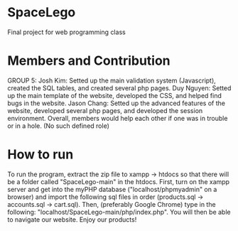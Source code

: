 # SpaceLego
Final project for web programming class

# Members and Contribution
GROUP 5:
Josh Kim: Setted up the main validation system (Javascript), created the SQL tables, and created several php pages.
Duy Nguyen: Setted up the main template of the website, developed the CSS, and helped find bugs in the website.
Jason Chang: Setted up the advanced features of the website, developed several php pages, and developed the session environment. 
Overall, members would help each other if one was in trouble or in a hole. (No such defined role)

# How to run
To run the program, extract the zip file to xampp -> htdocs so that there will be a folder called "SpaceLego-main" in the htdocs.
First, turn on the xampp server and get into the myPHP database ("localhost/phpmyadmin" on a browser) 
and import the following sql files in order (products.sql -> accounts.sql -> cart.sql).
Then, (preferably Google Chrome) type in the following: "localhost/SpaceLego-main/php/index.php".
You will then be able to navigate our website. Enjoy our products!

